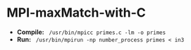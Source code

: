 # MPI-maxMatch-with-C
* **Compile:** ` /usr/bin/mpicc primes.c -lm -o primes`
* **Run:** ` /usr/bin/mpirun -np number_process primes < in3`
